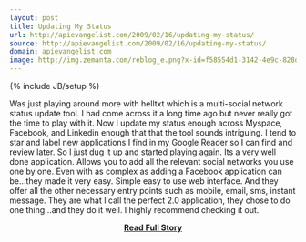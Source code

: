 ```yaml
---
layout: post
title: Updating My Status
url: http://apievangelist.com/2009/02/16/updating-my-status/
source: http://apievangelist.com/2009/02/16/updating-my-status/
domain: apievangelist.com
image: http://img.zemanta.com/reblog_e.png?x-id=f58554d1-3142-4e9c-828d-a290fb16848c
---
```

{% include JB/setup %}<p>

Was just playing around more with helltxt which is a multi-social network status update tool. I had come across it a long time ago but never really got the time to play with it.
Now I update my status enough across Myspace, Facebook, and Linkedin enough that that the tool sounds intriguing.
I tend to star and label new applications I find in my Google Reader so I can find and review later. So I just dug it up and started playing again.
Its a very well done application. Allows you to add all the relevant social networks you use one by one. Even with as complex as adding a Facebook application can be...they made it very easy.
Simple easy to use web interface. And they offer all the other necessary entry points such as mobile, email, sms, instant message.
They are what I call the perfect 2.0 application, they chose to do one thing...and they do it well. I highly recommend checking it out.
</p>
<center><p><a href="http://apievangelist.com/2009/02/16/updating-my-status/" style='padding:25px; font-sze:18px; font-weight: bold;'>Read Full Story</a></p></center>
